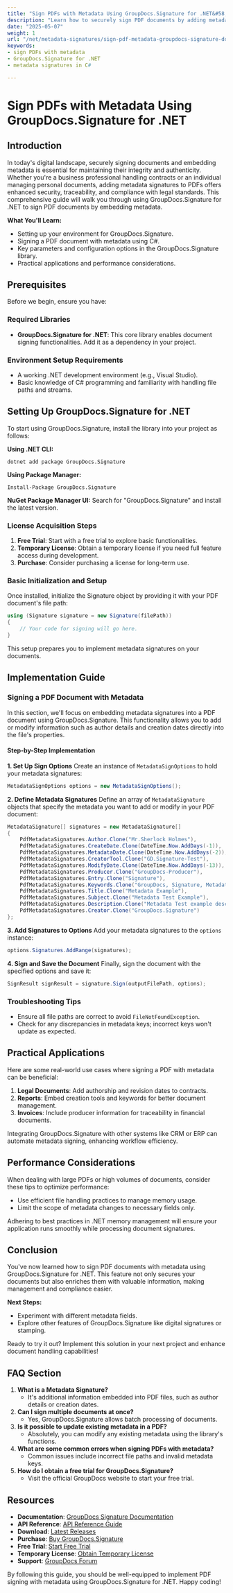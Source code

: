 ```yaml
---
title: "Sign PDFs with Metadata Using GroupDocs.Signature for .NET&#58; A Comprehensive Guide"
description: "Learn how to securely sign PDF documents by adding metadata using GroupDocs.Signature for .NET, ensuring enhanced document integrity and compliance."
date: "2025-05-07"
weight: 1
url: "/net/metadata-signatures/sign-pdf-metadata-groupdocs-signature-dotnet/"
keywords:
- sign PDFs with metadata
- GroupDocs.Signature for .NET
- metadata signatures in C#

---
```



# Sign PDFs with Metadata Using GroupDocs.Signature for .NET

## Introduction
In today's digital landscape, securely signing documents and embedding metadata is essential for maintaining their integrity and authenticity. Whether you're a business professional handling contracts or an individual managing personal documents, adding metadata signatures to PDFs offers enhanced security, traceability, and compliance with legal standards. This comprehensive guide will walk you through using GroupDocs.Signature for .NET to sign PDF documents by embedding metadata.

**What You'll Learn:**
- Setting up your environment for GroupDocs.Signature.
- Signing a PDF document with metadata using C#.
- Key parameters and configuration options in the GroupDocs.Signature library.
- Practical applications and performance considerations.

## Prerequisites
Before we begin, ensure you have:

### Required Libraries
- **GroupDocs.Signature for .NET**: This core library enables document signing functionalities. Add it as a dependency in your project.

### Environment Setup Requirements
- A working .NET development environment (e.g., Visual Studio).
- Basic knowledge of C# programming and familiarity with handling file paths and streams.

## Setting Up GroupDocs.Signature for .NET
To start using GroupDocs.Signature, install the library into your project as follows:

**Using .NET CLI:**
```shell
dotnet add package GroupDocs.Signature
```

**Using Package Manager:**
```shell
Install-Package GroupDocs.Signature
```

**NuGet Package Manager UI:**
Search for "GroupDocs.Signature" and install the latest version.

### License Acquisition Steps
1. **Free Trial**: Start with a free trial to explore basic functionalities.
2. **Temporary License**: Obtain a temporary license if you need full feature access during development.
3. **Purchase**: Consider purchasing a license for long-term use.

### Basic Initialization and Setup
Once installed, initialize the Signature object by providing it with your PDF document's file path:
```csharp
using (Signature signature = new Signature(filePath))
{
    // Your code for signing will go here.
}
```
This setup prepares you to implement metadata signatures on your documents.

## Implementation Guide
### Signing a PDF Document with Metadata
In this section, we'll focus on embedding metadata signatures into a PDF document using GroupDocs.Signature. This functionality allows you to add or modify information such as author details and creation dates directly into the file's properties.

#### Step-by-Step Implementation
**1. Set Up Sign Options**
Create an instance of `MetadataSignOptions` to hold your metadata signatures:
```csharp
MetadataSignOptions options = new MetadataSignOptions();
```

**2. Define Metadata Signatures**
Define an array of `MetadataSignature` objects that specify the metadata you want to add or modify in your PDF document:
```csharp
MetadataSignature[] signatures = new MetadataSignature[]
{
    PdfMetadataSignatures.Author.Clone("Mr.Sherlock Holmes"),
    PdfMetadataSignatures.CreateDate.Clone(DateTime.Now.AddDays(-1)),
    PdfMetadataSignatures.MetadataDate.Clone(DateTime.Now.AddDays(-2)),
    PdfMetadataSignatures.CreatorTool.Clone("GD.Signature-Test"),
    PdfMetadataSignatures.ModifyDate.Clone(DateTime.Now.AddDays(-13)),
    PdfMetadataSignatures.Producer.Clone("GroupDocs-Producer"),
    PdfMetadataSignatures.Entry.Clone("Signature"),
    PdfMetadataSignatures.Keywords.Clone("GroupDocs, Signature, Metadata, Creation Tool"),
    PdfMetadataSignatures.Title.Clone("Metadata Example"),
    PdfMetadataSignatures.Subject.Clone("Metadata Test Example"),
    PdfMetadataSignatures.Description.Clone("Metadata Test example description"),
    PdfMetadataSignatures.Creator.Clone("GroupDocs.Signature")
};
```

**3. Add Signatures to Options**
Add your metadata signatures to the `options` instance:
```csharp
options.Signatures.AddRange(signatures);
```

**4. Sign and Save the Document**
Finally, sign the document with the specified options and save it:
```csharp
SignResult signResult = signature.Sign(outputFilePath, options);
```

### Troubleshooting Tips
- Ensure all file paths are correct to avoid `FileNotFoundException`.
- Check for any discrepancies in metadata keys; incorrect keys won't update as expected.

## Practical Applications
Here are some real-world use cases where signing a PDF with metadata can be beneficial:
1. **Legal Documents**: Add authorship and revision dates to contracts.
2. **Reports**: Embed creation tools and keywords for better document management.
3. **Invoices**: Include producer information for traceability in financial documents.

Integrating GroupDocs.Signature with other systems like CRM or ERP can automate metadata signing, enhancing workflow efficiency.

## Performance Considerations
When dealing with large PDFs or high volumes of documents, consider these tips to optimize performance:
- Use efficient file handling practices to manage memory usage.
- Limit the scope of metadata changes to necessary fields only.

Adhering to best practices in .NET memory management will ensure your application runs smoothly while processing document signatures.

## Conclusion
You've now learned how to sign PDF documents with metadata using GroupDocs.Signature for .NET. This feature not only secures your documents but also enriches them with valuable information, making management and compliance easier.

**Next Steps:**
- Experiment with different metadata fields.
- Explore other features of GroupDocs.Signature like digital signatures or stamping.

Ready to try it out? Implement this solution in your next project and enhance document handling capabilities!

## FAQ Section
1. **What is a Metadata Signature?**
   - It's additional information embedded into PDF files, such as author details or creation dates.
2. **Can I sign multiple documents at once?**
   - Yes, GroupDocs.Signature allows batch processing of documents.
3. **Is it possible to update existing metadata in a PDF?**
   - Absolutely, you can modify any existing metadata using the library's functions.
4. **What are some common errors when signing PDFs with metadata?**
   - Common issues include incorrect file paths and invalid metadata keys.
5. **How do I obtain a free trial for GroupDocs.Signature?**
   - Visit the official GroupDocs website to start your free trial.

## Resources
- **Documentation**: [GroupDocs Signature Documentation](https://docs.groupdocs.com/signature/net/)
- **API Reference**: [API Reference Guide](https://reference.groupdocs.com/signature/net/)
- **Download**: [Latest Releases](https://releases.groupdocs.com/signature/net/)
- **Purchase**: [Buy GroupDocs.Signature](https://purchase.groupdocs.com/buy)
- **Free Trial**: [Start Free Trial](https://releases.groupdocs.com/signature/net/)
- **Temporary License**: [Obtain Temporary License](https://purchase.groupdocs.com/temporary-license/)
- **Support**: [GroupDocs Forum](https://forum.groupdocs.com/c/signature/)

By following this guide, you should be well-equipped to implement PDF signing with metadata using GroupDocs.Signature for .NET. Happy coding!
